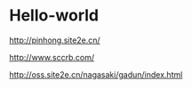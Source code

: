 # Hello-world
http://pinhong.site2e.cn/

http://www.sccrb.com/

http://oss.site2e.cn/nagasaki/gadun/index.html
